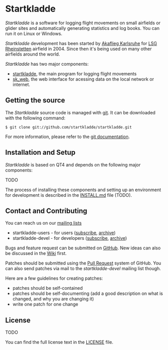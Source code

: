 # Startkladde

*Startkladde* is a software for logging flight movements on small airfields or
glider sites and automatically generating statistics and log books. You can run
it on Linux or Windows.

*Startkladde* development has been started by
[Akaflieg Karlsruhe](//www.akaflieg.uni-karlsruhe.de/) for
[LSG Rheinstetten](http://www.lsg-rheinstetten.de) airfield in 2004. Since then
it's being used on many other airfields around the world.

*Startkladde* has two major components:
* [startkladde](//github.com/startkladde/startkladde), the main program for logging flight movements
* [sk_web](//github.com/startkladde/sk_web), the web interface for acessing data on the local network or internet.

## Getting the source

The *Startkladde* source code is managed with [git](http://www.git-scm.com/).
It can be downloaded with the following command:

    $ git clone git://github.com/startkladde/startkladde.git

For more information, please refer to the [git documentation](http://git-scm.com/documentation).

## Installation and Setup

*Startkladde* is based on QT4 and depends on the following major components:

TODO

The process of installing these components and setting up an environment for
development is described in the [INSTALL.md](INSTALL.md) file (TODO).

## Contact and Contributing

You can reach us on our [mailing lists](http://sourceforge.net/mail/?group_id=123075)
* startkladde-users - for users ([subscribe](https://lists.sourceforge.net/lists/listinfo/startkladde-users), [archive](http://sourceforge.net/mailarchive/forum.php?forum_name=startkladde-users))
* startkladde-devel - for developers ([subscribe](https://lists.sourceforge.net/lists/listinfo/startkladde-devel), [archive](http://sourceforge.net/mailarchive/forum.php?forum_name=startkladde-devel))

Bugs and feature request can be submitted on
[GitHub](https://github.com/startkladde/startkladde/issues). New ideas can also
be discussed in the [Wiki](https://github.com/startkladde/startkladde/wiki)
first.

Patches should be submitted using the
[Pull Request](https://github.com/startkladde/startkladde/pulls) system of
GitHub.
You can also send patches via mail to the *startkladde-devel* mailing list though.

Here are a few guidelines for creating patches:

- patches should be self-contained
- patches should be self-documenting
  (add a good description on what is changed, and why you are changing it)
- write one patch for one change

## License

TODO

You can find the full license text in the [LICENSE](LICENSE) file.

